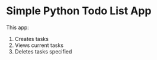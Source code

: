 # Simple Python Todo List App

This app:
1. Creates tasks
2. Views current tasks
3. Deletes tasks specified
